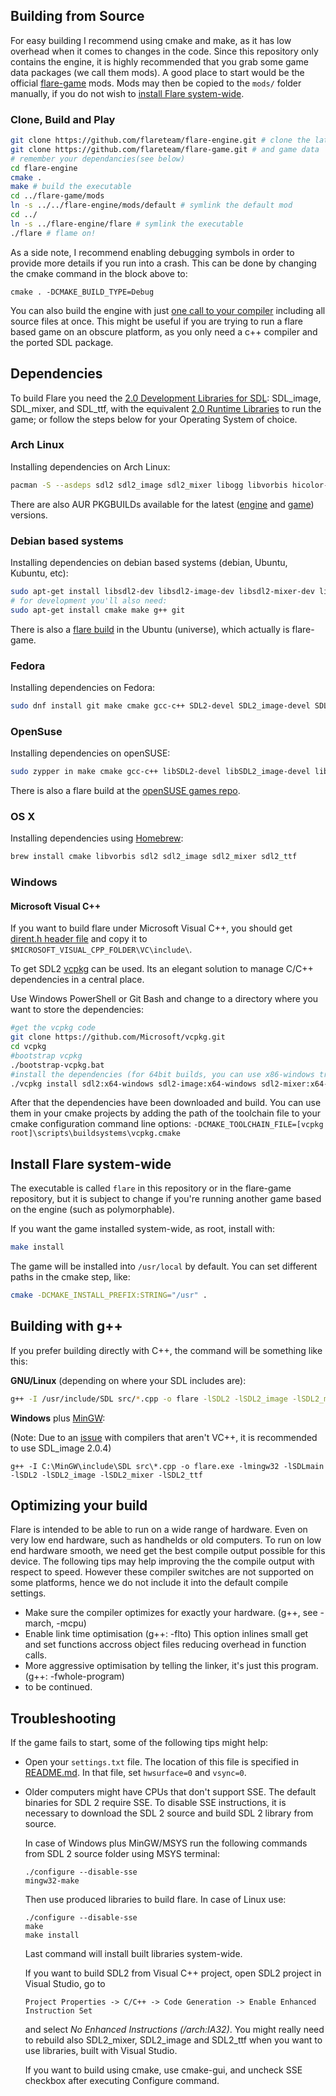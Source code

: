 ## Building from Source

For easy building I recommend using cmake and make,
as it has low overhead when it comes to changes in the code.
Since this repository only contains the engine,
it is highly recommended that you grab some game data packages (we call them mods).
A good place to start would be the official [flare-game] mods.
Mods may then be copied to the `mods/` folder manually,
if you do not wish to [install Flare system-wide](#install_system_wide).

[flare-game]: https://github.com/flareteam/flare-game

### Clone, Build and Play

```sh
git clone https://github.com/flareteam/flare-engine.git # clone the latest source code
git clone https://github.com/flareteam/flare-game.git # and game data
# remember your dependancies(see below)
cd flare-engine
cmake .
make # build the executable
cd ../flare-game/mods
ln -s ../../flare-engine/mods/default # symlink the default mod
cd ../
ln -s ../flare-engine/flare # symlink the executable
./flare # flame on!
```

As a side note, I recommend enabling debugging symbols in order to provide more details if you run into a crash.
This can be done by changing the cmake command in the block above to:

```
cmake . -DCMAKE_BUILD_TYPE=Debug
```

You can also build the engine with just [one call to your compiler](#one_call_build) including all source files at once.
This might be useful if you are trying to run a flare based game on an obscure platform,
as you only need a c++ compiler and the ported SDL package.

## Dependencies

To build Flare you need the [2.0 Development Libraries for SDL][libsdl]:
SDL\_image, SDL\_mixer, and SDL\_ttf, with the equivalent [2.0 Runtime Libraries][runtimesdl] to run the game;
or follow the steps below for your Operating System of choice.

[libsdl]: http://www.libsdl.org/download-2.0.php
[runtimesdl]: http://www.libsdl.org/download-2.0.php

### Arch Linux

Installing dependencies on Arch Linux:

```sh
pacman -S --asdeps sdl2 sdl2_image sdl2_mixer libogg libvorbis hicolor-icon-theme python sdl2_ttf
```

There are also AUR PKGBUILDs available for the latest ([engine][arch_dev_engine] and [game][arch_dev_game]) versions.

[arch_dev_engine]: https://aur.archlinux.org/packages/flare-engine-git/
[arch_dev_game]: https://aur.archlinux.org/packages/flare-game-git/

### Debian based systems

Installing dependencies on debian based systems (debian, Ubuntu, Kubuntu, etc):

```sh
sudo apt-get install libsdl2-dev libsdl2-image-dev libsdl2-mixer-dev libsdl2-ttf-dev
# for development you'll also need:
sudo apt-get install cmake make g++ git
```

There is also a [flare build][flare_ubuntu] in the Ubuntu (universe), which actually is flare-game.

[flare_ubuntu]:https://packages.ubuntu.com/artful/flare

### Fedora

Installing dependencies on Fedora:

```sh
sudo dnf install git make cmake gcc-c++ SDL2-devel SDL2_image-devel SDL2_mixer-devel SDL2_ttf-devel
```

### OpenSuse

Installing dependencies on openSUSE:

```sh
sudo zypper in make cmake gcc-c++ libSDL2-devel libSDL2_image-devel libSDL2_mixer-devel libSDL2_ttf-devel
```

There is also a flare build at the [openSUSE games repo][suse_repo].

[suse_repo]: https://software.opensuse.org/package/flare

### OS X

Installing dependencies using [Homebrew]:

```sh
brew install cmake libvorbis sdl2 sdl2_image sdl2_mixer sdl2_ttf
```

[Homebrew]: http://brew.sh/

### Windows

#### Microsoft Visual C++

If you want to build flare under Microsoft Visual C++,
you should get [dirent.h header file][dirent.h]
and copy it to `$MICROSOFT_VISUAL_CPP_FOLDER\VC\include\`.

[dirent.h]: https://github.com/tronkko/dirent

To get SDL2 [vcpkg](https://github.com/Microsoft/vcpkg) can be used. Its an elegant solution to manage C/C++ dependencies
in a central place.

Use Windows PowerShell or Git Bash and change to a directory where you want to store the dependencies:
```bash
#get the vcpkg code
git clone https://github.com/Microsoft/vcpkg.git
cd vcpkg
#bootstrap vcpkg
./bootstrap-vcpkg.bat
#install the dependencies (for 64bit builds, you can use x86-windows triplet instead if you want 32bit)
./vcpkg install sdl2:x64-windows sdl2-image:x64-windows sdl2-mixer:x64-windows sdl2-ttf:x64-windows
```
After that the dependencies have been downloaded and build. You can use them in your cmake projects by adding the path of the 
toolchain file to your cmake configuration command line options: `-DCMAKE_TOOLCHAIN_FILE=[vcpkg root]\scripts\buildsystems\vcpkg.cmake`

<a name="install_system_wide"></a>
## Install Flare system-wide

The executable is called `flare` in this repository or in the flare-game repository,
but it is subject to change if you're running another game based on the engine (such as polymorphable).

If you want the game installed system-wide, as root, install with:

```sh
make install
```

The game will be installed into `/usr/local` by default.
You can set different paths in the cmake step, like:

```sh
cmake -DCMAKE_INSTALL_PREFIX:STRING="/usr" .
```
<a name="one_call_build"></a>
## Building with g++

If you prefer building directly with C++, the command will be something like this:

**GNU/Linux** (depending on where your SDL includes are):

```sh
g++ -I /usr/include/SDL src/*.cpp -o flare -lSDL2 -lSDL2_image -lSDL2_mixer -lSDL2_ttf
```

**Windows** plus [MinGW]:

(Note: Due to an [issue](https://github.com/flareteam/flare-engine/issues/1723#issuecomment-511621267) with compilers that aren't VC++, it is recommended to use SDL\_image 2.0.4)

```
g++ -I C:\MinGW\include\SDL src\*.cpp -o flare.exe -lmingw32 -lSDLmain -lSDL2 -lSDL2_image -lSDL2_mixer -lSDL2_ttf
```

[MinGW]: http://www.mingw.org/

## Optimizing your build

Flare is intended to be able to run on a wide range of hardware.
Even on very low end hardware, such as handhelds or old computers.
To run on low end hardware smooth, we need get the best compile output possible for this device.
The following tips may help improving the the compile output with respect to speed.
However these compiler switches are not supported on some platforms, hence we do not
include it into the default compile settings.

 * Make sure the compiler optimizes for exactly your hardware. (g++, see -march, -mcpu)
 * Enable link time optimisation (g++: -flto)
   This option inlines small get and set functions accross object files reducing
   overhead in function calls.
 * More aggressive optimisation by telling the linker, it's just this program.
   (g++: -fwhole-program)
 * to be continued.

## Troubleshooting

If the game fails to start, some of the following tips might help:

 * Open your `settings.txt` file. The location of this file is specified in [README.md](README.engine.md#settings).
   In that file, set `hwsurface=0` and `vsync=0`.
 * Older computers might have CPUs that don't support SSE. The default binaries for SDL 2 require SSE.
   To disable SSE instructions, it is necessary to download the SDL 2 source and build SDL 2 library from source.

   In case of Windows plus MinGW/MSYS run the following commands from SDL 2 source folder using MSYS terminal:

   ```
   ./configure --disable-sse
   mingw32-make
   ```

   Then use produced libraries to build flare.
   In case of Linux use:

   ```
   ./configure --disable-sse
   make
   make install
   ```

   Last command will install built libraries system-wide.

   If you want to build SDL2 from Visual C++ project, open SDL2 project in Visual Studio, go to

   ```
   Project Properties -> C/C++ -> Code Generation -> Enable Enhanced Instruction Set
   ```

   and select <i>No Enhanced Instructions (/arch:IA32)</i>. You might really need to rebuild also SDL2\_mixer, SDL2\_image and SDL2\_ttf when you want to use libraries, built with Visual Studio.

   If you want to build using cmake, use cmake-gui, and uncheck SSE checkbox after executing Configure command.
